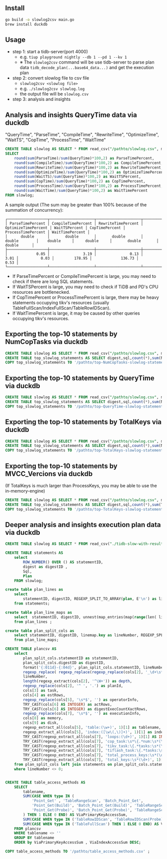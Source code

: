 ## Install
```bash
go build -o slowlog2csv main.go
brew install duckdb
```

## Usage

* step 1: start a tidb-server(port 4000) 
  * e.g. `tiup playground nightly --db 1 --pd 1 --kv 1`
  * ※ The `slowlog2csv` command will be use tidb-server to parse plan data `tidb_decode_plan(...base64_data...)` and get the execution plan
* step 2: convert slowlog file to csv file
  * `slowlog2csv <slowlog file>`
  * e.g. `./slowlog2csv slowlog.log`
  * the output file will be `slowlog.csv`
* step 3: analysis and insights

## Analysis and insights QueryTime data via duckdb
"QueryTime", "ParseTime", "CompileTime", "RewriteTime", "OptimizeTime", "WaitTS", "CopTime", "ProcessTime", "WaitTime"
```SQL
CREATE TABLE slowlog AS SELECT * FROM read_csv("/pathto/slowlog.csv", max_line_size=400971520, auto_detect=true);
SELECT
    round(sum(ParseTime)/sum(QueryTime)*100,2) as ParseTimePercent,
    round(sum(CompileTime)/sum(QueryTime)*100,2) as CompileTimePercent,
    round(sum(RewriteTime)/sum(QueryTime)*100,2) as RewriteTimePercent,
    round(sum(OptimizeTime)/sum(QueryTime)*100,2) as OptimizeTimePercent,
    round(sum(WaitTS)/sum(QueryTime)*100,2) as WaitTSPercent,
    round(sum(CopTime)/sum(QueryTime)*100,2) as CopTimePercent,
    round(sum(ProcessTime)/sum(QueryTime)*100,2) as ProcessTimePercent,
    round(sum(WaitTime)/sum(QueryTime)*100,2) as WaitTimePercent 
FROM slowlog;

```
A sample output (The sum may be greater than 100% because of the summation of concurrency):
```
┌──────────────────┬────────────────────┬────────────────────┬─────────────────────┬───────────────┬────────────────┬────────────────────┬─────────────────┐
│ ParseTimePercent │ CompileTimePercent │ RewriteTimePercent │ OptimizeTimePercent │ WaitTSPercent │ CopTimePercent │ ProcessTimePercent │ WaitTimePercent │
│      double      │       double       │       double       │       double        │    double     │     double     │       double       │     double      │
├──────────────────┼────────────────────┼────────────────────┼─────────────────────┼───────────────┼────────────────┼────────────────────┼─────────────────┤
│             0.05 │               3.19 │               0.13 │                3.01 │          0.03 │         178.95 │             136.73 │            0.53 │
└──────────────────┴────────────────────┴────────────────────┴─────────────────────┴───────────────┴────────────────┴────────────────────┴─────────────────┘
```
* If ParseTimePercent or CompileTimePercent is large, you may need to check if there are long SQL statements.
* If WaitTSPercent is large, you may need to check if TiDB and PD's CPU resources are bottlenecked.
* If CopTimePercent or ProcessTimePercent is large, there may be heavy statements occupying tikv's resources (usually TableFullScan/IndexFullScan/TableRowIDScan).
* If WaitTimePercent is large, it may be caused by other queries occupying tikv's resources.

## Exporting the top-10 statements by NumCopTasks via duckdb
```SQL
CREATE TABLE slowlog AS SELECT * FROM read_csv("/pathto/slowlog.csv", max_line_size=400971520, auto_detect=true, types = {'NumCopTasks': 'INTEGER', 'TotalKeys': 'INTEGER', 'ProcessKeys': 'INTEGER'});
CREATE TABLE top_slowlog_statements AS SELECT digest,sql,count(*),sum(NumCopTasks),sum(QueryTime),sum(TotalKeys),any_value(plan)  FROM slowlog GROUP BY digest,sql ORDER BY 4 DESC LIMIT 10;
COPY top_slowlog_statements TO '/pathto/top-NumCopTasks-slowlog-statements.csv' ;
```

## Exporting the top-10 statements by QueryTime via duckdb
```SQL
CREATE TABLE slowlog AS SELECT * FROM read_csv("/pathto/slowlog.csv", max_line_size=400971520, auto_detect=true, types = {'NumCopTasks': 'INTEGER', 'TotalKeys': 'INTEGER', 'ProcessKeys': 'INTEGER'});
CREATE TABLE top_slowlog_statements AS SELECT digest,sql,count(*),sum(NumCopTasks),sum(QueryTime),sum(TotalKeys),any_value(plan)  FROM slowlog GROUP BY digest,sql ORDER BY 5 DESC LIMIT 10;
COPY top_slowlog_statements TO '/pathto/top-QueryTime-slowlog-statements.csv' ;
```
## Exporting the top-10 statements by TotalKeys via duckdb
```SQL
CREATE TABLE slowlog AS SELECT * FROM read_csv("/pathto/slowlog.csv", max_line_size=400971520, auto_detect=true, types = {'NumCopTasks': 'INTEGER', 'TotalKeys': 'INTEGER', 'ProcessKeys': 'INTEGER'});
CREATE TABLE top_slowlog_statements AS SELECT digest,sql,count(*),sum(NumCopTasks),sum(QueryTime),sum(TotalKeys),any_value(plan)  FROM slowlog GROUP BY digest,sql ORDER BY 6 DESC LIMIT 10;
COPY top_slowlog_statements TO '/pathto/top-TotalKeys-slowlog-statements.csv' ;
```

## Exporting the top-10 statements by MVCC_Vercions via duckdb
(If TotalKeys is much larger than ProcessKeys, you may be able to use the in-memory-engine)
```SQL
CREATE TABLE slowlog AS SELECT * FROM read_csv("/pathto/slowlog.csv", max_line_size=400971520, auto_detect=true, types = {'NumCopTasks': 'INTEGER', 'TotalKeys': 'INTEGER', 'ProcessKeys': 'INTEGER'});
CREATE TABLE top_slowlog_statements AS SELECT digest,sql,count(*),sum(TotalKeys-ProcessKeys) as MVCC_Vercions,sum(TotalKeys),sum(ProcessKeys),sum(NumCopTasks),sum(QueryTime),any_value(plan)  FROM slowlog GROUP BY digest,sql ORDER BY 4 DESC LIMIT 10;
COPY top_slowlog_statements TO '/pathto/top-TotalKeys-slowlog-statements.csv' ;
```

## Deeper analysis and insights execution plan data via duckdb
```SQL
CREATE TABLE slowlog AS SELECT * FROM read_csv("./tidb-slow-with-results.csv", auto_detect=true, max_line_size=400971520);

CREATE TABLE statements AS
    select
        ROW_NUMBER() OVER () AS statementID,
        digest as digestID ,
        Sql,
        Plan
    FROM slowlog;

create table plan_lines as
    select
        statementID, digestID, REGEXP_SPLIT_TO_ARRAY(plan, E'\n') as lines
    from statements;

create table plan_line_maps as
    select  statementID, digestID, unnest(map_entries(map(range(len( lines )) ,  lines ))) as linemap
    from plan_lines ;

create table plan_split_cols as
    select statementID, digestID, linemap.key as lineNumber, REGEXP_SPLIT_TO_ARRAY(linemap.value, E'\t') AS cols
    from plan_line_maps;

CREATE TABLE plancsv AS
    select
        plan_split_cols.statementID as statementID,
        plan_split_cols.digestID as digestID,
        format('{:011d}-{:04d}', plan_split_cols.statementID, lineNumber) as sortID,
        regexp_replace( regexp_replace(regexp_replace(cols[2], '_\d+\s*', ''), '^\W+', ''), '\s+', '') as type,
        lineNumber,
        length(regexp_extract(cols[2], '^\W+')) as depth,
        regexp_replace(cols[2], '^ ', '.') as planId,
        cols[3] as task,
        cols[4] as estRows,
        regexp_replace(cols[5], '\s*$', '') as operatorInfo,
        TRY_CAST(cols[6] AS INTEGER) as actRows,
        TRY_CAST(cols[6] AS INTEGER) as digestExecCountXactRows,
        regexp_replace(cols[7], '\s*$', '') as executionInfo,
        cols[8] as memory,
        cols[9] as disk,
        regexp_extract_all(cols[5], 'table:(\w+)', 1)[1] as tablename,
        regexp_extract_all(cols[5], 'index:([\w\(,\)]+)', 1)[1] as indexname,
        TRY_CAST(regexp_extract_all(cols[7], 'loops:(\d+)', 1)[1] AS INTEGER) as loops,
        TRY_CAST(regexp_extract_all(cols[7], 'cop_task:\s*\{.*num:\s*(\d+)', 1)[1] AS INTEGER) as cop_task_num,
        TRY_CAST(regexp_extract_all(cols[7], 'tikv_task:\{.*tasks:\s*(\d+)', 1)[1] AS INTEGER) as tikv_task_num,
        TRY_CAST(regexp_extract_all(cols[7], 'tiflash_task:\{.*tasks:\s*(\d+)', 1)[1] AS INTEGER) as tiflash_task_num,
        TRY_CAST(regexp_extract_all(cols[7], 'total_process_keys:\s*(\d+)', 1)[1] AS INTEGER) as total_process_keys,
        TRY_CAST(regexp_extract_all(cols[7], 'total_keys:\s*(\d+)', 1)[1] AS INTEGER) as total_keys
    from plan_split_cols left join statements on plan_split_cols.statementID = statements.statementID
    where lineNumber <> 0;


CREATE TABLE table_access_methods AS
    SELECT 
        tablename,
        SUM(CASE WHEN type IN (
            'Point_Get' , 'TableRangeScan', 'Batch_Point_Get',
            'Point_Get(Build)', 'Batch_Point_Get(Build)', 'TableRangeScan(Build)',
            'Point_Get(Probe)', 'Batch_Point_Get(Probe)', 'TableRangeScan(Probe)',
        ) THEN 1 ELSE 0 END) AS ViaPrimaryKeyAccessSum,
        SUM(CASE WHEN type IN ('TableRowIDScan', 'TableRowIDScan(Probe)') THEN 1 ELSE 0 END) AS ViaIndexAccessSum,
        SUM(CASE WHEN type IN ('TableFullScan') THEN 1 ELSE 0 END) AS ViaTableFullScanSum,
    FROM plancsv
    WHERE tablename <> ''
    GROUP BY tablename
    ORDER by ViaPrimaryKeyAccessSum , ViaIndexAccessSum DESC;

COPY table_access_methods TO '/pathto/table_access_methods.csv' ;
```


